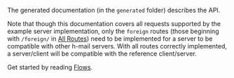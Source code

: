 The generated documentation (in the `generated` folder) describes the API.

Note that though this documentation covers all requests supported by the example server implementation, only the `foreign` routes (those beginning with `/foreign/` in [All Routes](All%20Routes.md)) need to be implemented for a server to be compatible with other h-mail servers. With all routes correctly implemented, a server/client will be compatible with the reference client/server.

Get started by reading [Flows](Flows.md).